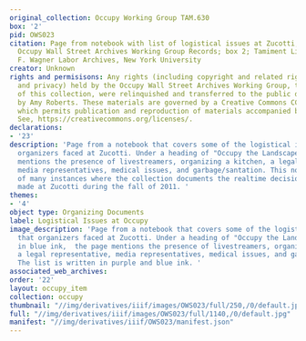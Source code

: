 ```yaml
---
original_collection: Occupy Working Group TAM.630
box: '2'
pid: OWS023
citation: Page from notebook with list of logistical issues at Zucotti, 2011; TAM.630
  Occupy Wall Street Archives Working Group Records; box 2; Tamiment Library/Robert
  F. Wagner Labor Archives, New York University
creator: Unknown
rights and permisisons: Any rights (including copyright and related rights to publicity
  and privacy) held by the Occupy Wall Street Archives Working Group, the creator
  of this collection, were relinquished and transferred to the public domain in 2013
  by Amy Roberts. These materials are governed by a Creative Commons CC0 license,
  which permits publication and reproduction of materials accompanied by full attribution.
  See, https://creativecommons.org/licenses/.
declarations:
- '23'
description: 'Page from a notebook that covers some of the logistical issues that
  organizers faced at Zucotti. Under a heading of "Occupy the Landscape," the page
  mentions the presence of livestreamers, organizing a kitchen, a legal representative,
  media representatives, medical issues, and garbage/santation. This notebook is one
  of many instances where the collection documents the realtime decision that activists
  made at Zucotti during the fall of 2011. '
themes:
- '4'
object type: Organizing Documents
label: Logistical Issues at Occupy
image_description: 'Page from a notebook that covers some of the logistical issues
  that organizers faced at Zucotti. Under a heading of "Occupy the Landscape" written
  in blue ink,  the page mentions the presence of livestreamers, organizing a kitchen,
  a legal representative, media representatives, medical issues, and garbage/santation.
  The list is written in purple and blue ink. '
associated_web_archives:
order: '22'
layout: occupy_item
collection: occupy
thumbnail: "//img/derivatives/iiif/images/OWS023/full/250,/0/default.jpg"
full: "//img/derivatives/iiif/images/OWS023/full/1140,/0/default.jpg"
manifest: "//img/derivatives/iiif/OWS023/manifest.json"
---
```

